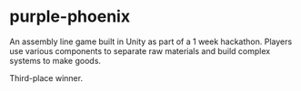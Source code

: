 purple-phoenix
==============

An assembly line game built in Unity as part of a 1 week hackathon. 
Players use various components to separate raw materials and build complex systems to make goods.

Third-place winner.
